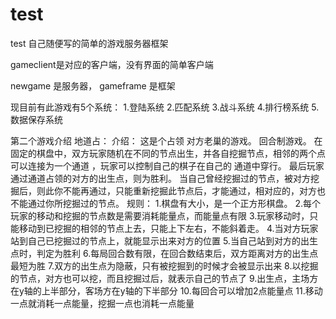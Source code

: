 # test
test  自己随便写的简单的游戏服务器框架

gameclient是对应的客户端，没有界面的简单客户端

newgame 是服务器，
gameframe 是框架

现目前有此游戏有5个系统：
1.登陆系统
2.匹配系统
3.战斗系统
4.排行榜系统
5.数据保存系统


第二个游戏介绍
地道占：
介绍：
这是个占领 对方老巢的游戏。
回合制游戏。
在固定的棋盘中，双方玩家随机在不同的节点出生，并各自挖掘节点，相邻的两个点可以连接为一个通道 ，玩家可以控制自己的棋子在自己的 通道中穿行。
最后玩家通过通道占领的对方的出生点，则为胜利。
当自己曾经挖掘过的节点，被对方挖掘后，则此你不能再通过，只能重新挖掘此节点后，才能通过，相对应的，对方也不能通过你所挖掘过的节点。
规则：
1.棋盘有大小，是一个正方形棋盘。
2.每个玩家的移动和挖掘的节点数是需要消耗能量点，而能量点有限
3.玩家移动时，只能移动到已挖掘的相邻的节点上去，只能上下左右，不能斜着走。
4.当对方玩家站到自己已挖掘过的节点上，就能显示出来对方的位置
5.当自己站到对方的出生点时，判定为胜利
6.每局回合数有限，在回合数结束后，双方距离对方的出生点最短为胜
7.双方的出生点为隐蔽，只有被挖掘到的时候才会被显示出来
8.以挖掘的节点，对方也可以挖，而且挖掘过后，就表示自己的节点了
9.出生点，主场方在y轴的上半部分，客场方在y轴的下半部分
10.每回合可以增加2点能量点
11.移动一点就消耗一点能量，挖掘一点也消耗一点能量
